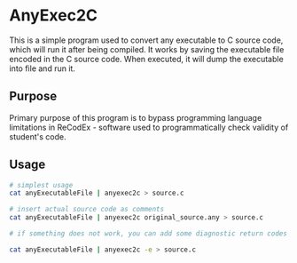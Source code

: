 # AnyExec2C

This is a simple program used to convert any executable to C source code, which  will run it after being compiled. It works by saving the executable file encoded in the C source code. When executed, it will dump the executable into file and run it.

## Purpose

Primary purpose of this program is to bypass programming language limitations in ReCodEx - software used to programmatically check validity of student's code.

## Usage

``` bash
# simplest usage
cat anyExecutableFile | anyexec2c > source.c

# insert actual source code as comments
cat anyExecutableFile | anyexec2c original_source.any > source.c

# if something does not work, you can add some diagnostic return codes using `-e` flag

cat anyExecutableFile | anyexec2c -e > source.c
```
